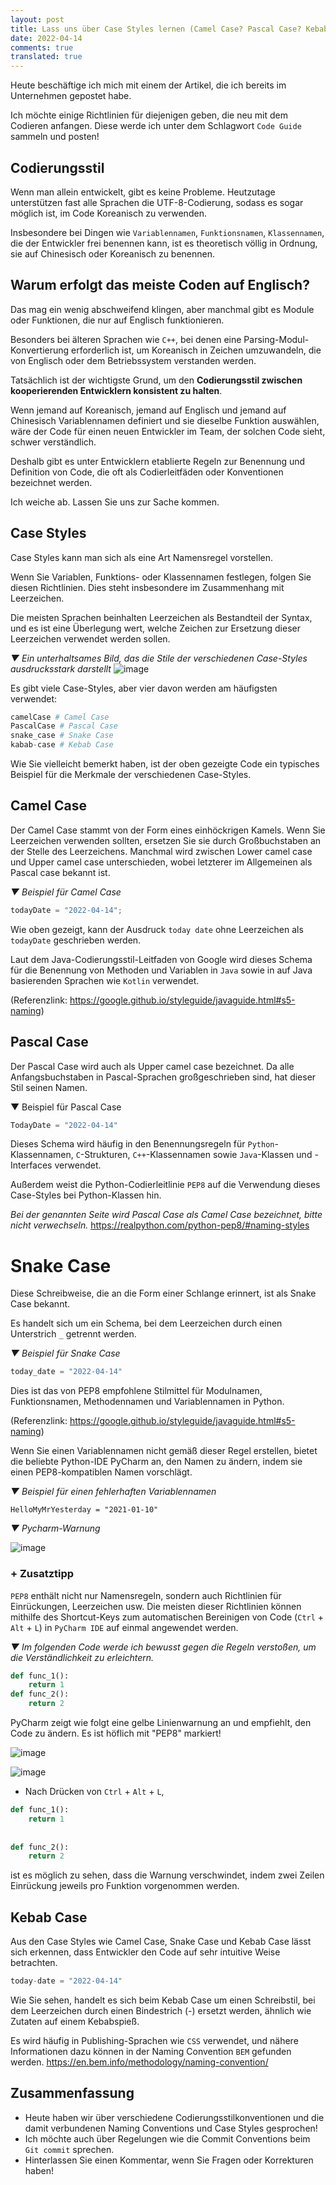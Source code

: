 ```yaml
---
layout: post
title: Lass uns über Case Styles lernen (Camel Case? Pascal Case? Kebab Case?)
date: 2022-04-14
comments: true
translated: true
---
```


Heute beschäftige ich mich mit einem der Artikel, die ich bereits im Unternehmen gepostet habe.

Ich möchte einige Richtlinien für diejenigen geben, die neu mit dem Codieren anfangen. Diese werde ich unter dem Schlagwort `Code Guide` sammeln und posten!

## Codierungsstil

Wenn man allein entwickelt, gibt es keine Probleme. Heutzutage unterstützen fast alle Sprachen die UTF-8-Codierung, sodass es sogar möglich ist, im Code Koreanisch zu verwenden.

Insbesondere bei Dingen wie `Variablennamen`, `Funktionsnamen`, `Klassennamen`, die der Entwickler frei benennen kann, ist es theoretisch völlig in Ordnung, sie auf Chinesisch oder Koreanisch zu benennen.

## Warum erfolgt das meiste Coden auf Englisch?

Das mag ein wenig abschweifend klingen, aber manchmal gibt es Module oder Funktionen, die nur auf Englisch funktionieren.

Besonders bei älteren Sprachen wie `C++`, bei denen eine Parsing-Modul-Konvertierung erforderlich ist, um Koreanisch in Zeichen umzuwandeln, die von Englisch oder dem Betriebssystem verstanden werden.

Tatsächlich ist der wichtigste Grund, um den **Codierungsstil zwischen kooperierenden Entwicklern konsistent zu halten**.

Wenn jemand auf Koreanisch, jemand auf Englisch und jemand auf Chinesisch Variablennamen definiert und sie dieselbe Funktion auswählen, wäre der Code für einen neuen Entwickler im Team, der solchen Code sieht, schwer verständlich.

Deshalb gibt es unter Entwicklern etablierte Regeln zur Benennung und Definition von Code, die oft als Codierleitfäden oder Konventionen bezeichnet werden.

Ich weiche ab. Lassen Sie uns zur Sache kommen.

## Case Styles

Case Styles kann man sich als eine Art Namensregel vorstellen.

Wenn Sie Variablen, Funktions- oder Klassennamen festlegen, folgen Sie diesen Richtlinien. Dies steht insbesondere im Zusammenhang mit Leerzeichen.

Die meisten Sprachen beinhalten Leerzeichen als Bestandteil der Syntax, und es ist eine Überlegung wert, welche Zeichen zur Ersetzung dieser Leerzeichen verwendet werden sollen.

_▼ Ein unterhaltsames Bild, das die Stile der verschiedenen Case-Styles ausdrucksstark darstellt_
![image](https://user-images.githubusercontent.com/59782504/163414665-0c9bf7d7-8e04-4fb3-bdf9-400db3c5959a.png)

Es gibt viele Case-Styles, aber vier davon werden am häufigsten verwendet:

```python
camelCase # Camel Case
PascalCase # Pascal Case
snake_case # Snake Case
kabab-case # Kebab Case
```

Wie Sie vielleicht bemerkt haben, ist der oben gezeigte Code ein typisches Beispiel für die Merkmale der verschiedenen Case-Styles.

## Camel Case

Der Camel Case stammt von der Form eines einhöckrigen Kamels. Wenn Sie Leerzeichen verwenden sollten, ersetzen Sie sie durch Großbuchstaben an der Stelle des Leerzeichens. Manchmal wird zwischen Lower camel case und Upper camel case unterschieden, wobei letzterer im Allgemeinen als Pascal case bekannt ist.

_▼ Beispiel für Camel Case_
```python
todayDate = "2022-04-14";
```

Wie oben gezeigt, kann der Ausdruck `today date` ohne Leerzeichen als `todayDate` geschrieben werden.

Laut dem Java-Codierungsstil-Leitfaden von Google wird dieses Schema für die Benennung von Methoden und Variablen in `Java` sowie in auf Java basierenden Sprachen wie `Kotlin` verwendet.

(Referenzlink: https://google.github.io/styleguide/javaguide.html#s5-naming)

## Pascal Case
 
Der Pascal Case wird auch als Upper camel case bezeichnet. Da alle Anfangsbuchstaben in Pascal-Sprachen großgeschrieben sind, hat dieser Stil seinen Namen.

▼ Beispiel für Pascal Case
```python
TodayDate = "2022-04-14"
```

Dieses Schema wird häufig in den Benennungsregeln für `Python`-Klassennamen, `C`-Strukturen, `C++`-Klassennamen sowie `Java`-Klassen und -Interfaces verwendet.

Außerdem weist die Python-Codierleitlinie `PEP8` auf die Verwendung dieses Case-Styles bei Python-Klassen hin. 

_Bei der genannten Seite wird Pascal Case als Camel Case bezeichnet, bitte nicht verwechseln._
https://realpython.com/python-pep8/#naming-styles

# Snake Case

Diese Schreibweise, die an die Form einer Schlange erinnert, ist als Snake Case bekannt. 

Es handelt sich um ein Schema, bei dem Leerzeichen durch einen Unterstrich `_` getrennt werden.

_▼ Beispiel für Snake Case_
```python
today_date = "2022-04-14"
```

Dies ist das von PEP8 empfohlene Stilmittel für Modulnamen, Funktionsnamen, Methodennamen und Variablennamen in Python.

(Referenzlink: https://google.github.io/styleguide/javaguide.html#s5-naming)

Wenn Sie einen Variablennamen nicht gemäß dieser Regel erstellen, bietet die beliebte Python-IDE PyCharm an, den Namen zu ändern, indem sie einen PEP8-kompatiblen Namen vorschlägt.

_▼ Beispiel für einen fehlerhaften Variablennamen_
```
HelloMyMrYesterday = "2021-01-10"
```

_▼ Pycharm-Warnung_

![image](https://user-images.githubusercontent.com/59782504/163415564-6536513c-0a1b-46c3-a0e9-b38f73cf139d.png)

### + Zusatztipp

`PEP8` enthält nicht nur Namensregeln, sondern auch Richtlinien für Einrückungen, Leerzeichen usw. Die meisten dieser Richtlinien können mithilfe des Shortcut-Keys zum automatischen Bereinigen von Code (`Ctrl` + `Alt` + `L`) in `PyCharm IDE` auf einmal angewendet werden.

_▼ Im folgenden Code werde ich bewusst gegen die Regeln verstoßen, um die Verständlichkeit zu erleichtern._

```python
def func_1():
    return 1
def func_2():
    return 2
```

PyCharm zeigt wie folgt eine gelbe Linienwarnung an und empfiehlt, den Code zu ändern. Es ist höflich mit "PEP8" markiert!

![image](https://user-images.githubusercontent.com/59782504/163415681-d8fe6dd6-0179-4936-ade5-9f0c3fb87688.png)

![image](https://user-images.githubusercontent.com/59782504/163415693-44ad9ad7-f00a-41d3-9400-33d10c566459.png)

- Nach Drücken von `Ctrl` + `Alt` + `L`,

```python
def func_1():
    return 1
    
    
def func_2():
    return 2
```
ist es möglich zu sehen, dass die Warnung verschwindet, indem zwei Zeilen Einrückung jeweils pro Funktion vorgenommen werden.

## Kebab Case

Aus den Case Styles wie Camel Case, Snake Case und Kebab Case lässt sich erkennen, dass Entwickler den Code auf sehr intuitive Weise betrachten.
```python
today-date = "2022-04-14"
```
Wie Sie sehen, handelt es sich beim Kebab Case um einen Schreibstil, bei dem Leerzeichen durch einen Bindestrich (-) ersetzt werden, ähnlich wie Zutaten auf einem Kebabspieß.

Es wird häufig in Publishing-Sprachen wie `CSS` verwendet, und nähere Informationen dazu können in der Naming Convention `BEM` gefunden werden.
https://en.bem.info/methodology/naming-convention/

## Zusammenfassung
- Heute haben wir über verschiedene Codierungsstilkonventionen und die damit verbundenen Naming Conventions und Case Styles gesprochen!
- Ich möchte auch über Regelungen wie die Commit Conventions beim `Git commit` sprechen.
- Hinterlassen Sie einen Kommentar, wenn Sie Fragen oder Korrekturen haben!
